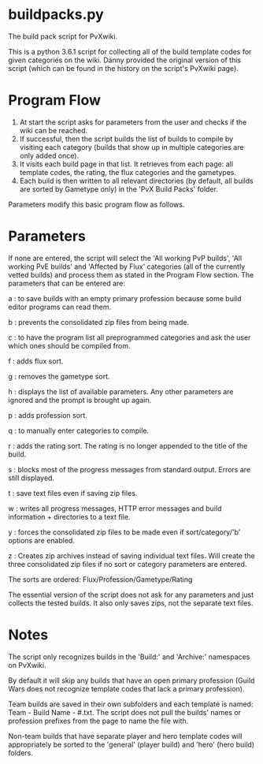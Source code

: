 # buildpacks.py
The build pack script for PvXwiki.

This is a python 3.6.1 script for collecting all of the build template codes for given categories on the wiki.
Danny provided the original version of this script (which can be found in the history on the script's PvXwiki page).

# Program Flow
1. At start the script asks for parameters from the user and checks if the wiki can be reached. 
2. If successful, then the script builds the list of builds to compile by visiting each category (builds that show up in multiple categories are only added once).
3. It visits each build page in that list. It retrieves from each page: all template codes, the rating, the flux categories and the gametypes. 
4. Each build is then written to all relevant directories (by default, all builds are sorted by Gametype only) in the 'PvX Build Packs' folder. 

Parameters modify this basic program flow as follows.

# Parameters
If none are entered, the script will select the 'All working PvP builds', 'All working PvE builds' and 'Affected by Flux' categories (all of the currently vetted builds) and process them as stated in the Program Flow section. The parameters that can be entered are:

a : to save builds with an empty primary profession because some build editor programs can read them.

b : prevents the consolidated zip files from being made.

c : to have the program list all preprogrammed categories and ask the user which ones should be compiled from.

f : adds flux sort.

g : removes the gametype sort.

h : displays the list of available parameters. Any other parameters are ignored and the prompt is brought up again.

p : adds profession sort.

q : to manually enter categories to compile.

r : adds the rating sort. The rating is no longer appended to the title of the build.

s : blocks most of the progress messages from standard output. Errors are still displayed.

t : save text files even if saving zip files.

w : writes all progress messages, HTTP error messages and build information + directories to a text file.

y : forces the consolidated zip files to be made even if sort/category/'b' options are enabled.

z : Creates zip archives instead of saving individual text files. Will create the three consolidated zip files if no sort or category parameters are entered.

The sorts are ordered: Flux/Profession/Gametype/Rating

The essential version of the script does not ask for any parameters and just collects the tested builds. It also only saves zips, not the separate text files.

# Notes
The script only recognizes builds in the 'Build:' and 'Archive:' namespaces on PvXwiki.

By default it will skip any builds that have an open primary profession (Guild Wars does not recognize template codes that lack a primary profession).

Team builds are saved in their own subfolders and each template is named: Team - Build Name - #.txt. The script does not pull the builds' names or profession prefixes from the page to name the file with.

Non-team builds that have separate player and hero template codes will appropriately be sorted to the 'general' (player build) and 'hero' (hero build) folders.
